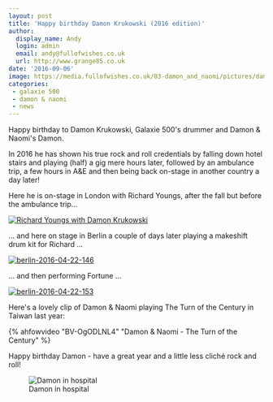 ```yaml
---
layout: post
title: 'Happy birthday Damon Krukowski (2016 edition)'
author:
  display_name: Andy
  login: admin
  email: andy@fullofwishes.co.uk
  url: http://www.grange85.co.uk
date: '2016-09-06'
image: https://media.fullofwishes.co.uk/03-damon_and_naomi/pictures/damon-krukowski-the-new-analog.jpg
categories:
 - galaxie 500
 - damon & naomi
 - news
---
```

<p class="lead">Happy birthday to Damon Krukowski, Galaxie 500's drummer and Damon & Naomi's Damon.</p>

<p>In 2016 he has shown his true rock and roll credentials by falling down hotel stairs and playing (half) a gig mere hours later, followed by an ambulance trip, a few hours in A&E and then being back on-stage in another country a day later!</p>

<p>Here he is on-stage in London with Richard Youngs, after the fall but before the ambulance trip&hellip;</p>

<a data-flickr-embed="true"  href="https://www.flickr.com/photos/grange85/26446927261/in/photostream/" title="Richard Youngs with Damon Krukowski"><img src="https://c6.staticflickr.com/2/1710/26446927261_3839f69877_b.jpg" alt="Richard Youngs with Damon Krukowski"></a>

<p>&hellip; and here on stage in Berlin a couple of days later playing a makeshift drum kit for Richard &hellip;</p>

<a data-flickr-embed="true"  href="https://www.flickr.com/photos/grange85/26330043870/in/photostream/" title="berlin-2016-04-22-146"><img src="https://c7.staticflickr.com/2/1704/26330043870_809bba2020_b.jpg" alt="berlin-2016-04-22-146"></a>

<p>&hellip; and then performing Fortune &hellip;</p>

<a data-flickr-embed="true"  href="https://www.flickr.com/photos/grange85/26000061253/in/photostream/" title="berlin-2016-04-22-153"><img src="https://c6.staticflickr.com/2/1624/26000061253_55abcedb79_b.jpg" alt="berlin-2016-04-22-153"></a>

<p>Here's a lovely clip of Damon & Naomi playing The Turn of the Century in Taiwan last year:</p>

{% ahfowvideo "BV-OgODLNL4" "Damon & Naomi - The Turn of the Century" %}

<p>Happy birthday Damon - have a great year and a little less clich&eacute; rock and roll!</p>

<figure class="caption aligncenter"><img src="https://media.fullofwishes.co.uk/03-damon_and_naomi/pictures/2016-04-19-damon-and-naomi-hospital.jpg" alt="Damon in hospital" /><figcaption class="caption-text">Damon in hospital</figcaption></figure>


